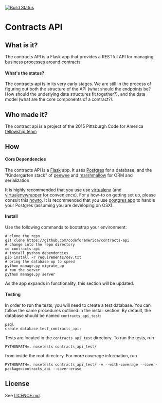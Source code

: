 [![Build Status](https://travis-ci.org/codeforamerica/contracts-api.svg)](https://travis-ci.org/codeforamerica/contracts-api)

Contracts API
=============

## What is it?
The contracts API is a Flask app that provides a RESTful API for managing business processes around contracts

#### What's the status?
The contracts-api is in its very early stages. We are still in the process of figuring out both the structure of the API (what should the endpoints be? How should the underlying data structures fit together?), and the data model (what are the core components of a contract?).

## Who made it?
The contract api is a project of the 2015 Pittsburgh Code for America [fellowship team](http://codeforamerica.org/governments/pittsburgh)

## How
#### Core Dependencies
The contracts API is a [Flask](http://flask.pocoo.org/) app. It uses [Postgres](http://www.postgresql.org/) for a database, and the "Kindergarten stack" of [peewee](http://peewee.readthedocs.org/en/latest/) and [marshmallow](http://marshmallow.readthedocs.org/en/latest/) for ORM and serialization.

It is highly recommended that you use use [virtualenv](https://readthedocs.org/projects/virtualenv/) (and [virtualenvwrapper](https://virtualenvwrapper.readthedocs.org/en/latest/) for convenience). For a how-to on getting set up, please consult this [howto](https://github.com/codeforamerica/howto/blob/master/Python-Virtualenv.md). It is recommended that you use [postgres.app](http://postgresapp.com/) to handle your Postgres (assuming you are developing on OSX).

#### Install
Use the following commands to bootstrap your environment:

```shell
# clone the repo
git clone https://github.com/codeforamerica/contracts-api
# change into the repo directory
cd contracts-api
# install python dependencies
pip install -r requirements/dev.txt
# bring the database up to speed
python manage.py migrate_up
# run the server
python manage.py server
```

As the app expands in functionality, this section will be updated.

#### Testing

In order to run the tests, you will need to create a test database. You can follow the same procedures outlined in the install section. By default, the database should be named `contracts_api_test`:

```shell
psql
create database test_contracts_api;
```

Tests are located in the `contracts_api_test` directory. To run the tests, run

```shell
PYTHONPATH=. nosetests contracts_api_test/
```

from inside the root directory. For more coverage information, run

```shell
PYTHONPATH=. nosetests contracts_api_test/ -v --with-coverage --cover-package=contracts_api --cover-erase
```

## License
See [LICENCE.md](https://github.com/codeforamerica/contracts-api/blob/master/LICENCE).
